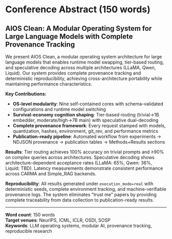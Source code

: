 # Conference Abstract (150 words)

## AIOS Clean: A Modular Operating System for Large Language Models with Complete Provenance Tracking

We present AIOS Clean, a modular operating system architecture for large language models that enables runtime model swapping, tier-based routing, and speculative decoding across multiple architectures (LLaMA, Qwen, Liquid). Our system provides complete provenance tracking and deterministic reproducibility, achieving cross-architecture portability while maintaining performance characteristics.

**Key Contributions:**
- **OS-level modularity**: Nine self-contained cores with schema-validated configurations and runtime model switching
- **Survival-economy cognition shaping**: Tier-based routing (trivial→1B embedder, moderate/high→7B main) with speculative dual-decoding
- **Complete provenance framework**: Every request stamped with models, quantization, hashes, environment, git_rev, and performance metrics
- **Publication-ready pipeline**: Automated workflow from experiments → NDJSON provenance → publication tables → Methods+Results sections

**Results**: Tier routing achieves 100% accuracy on trivial prompts and ≥90% on complex queries across architectures. Speculative decoding shows architecture-dependent acceptance rates (LLaMA: 65%, Qwen: 36%, Liquid: TBD). Latency measurements demonstrate consistent performance across CARMA and Simple_RAG backends.

**Reproducibility**: All results generated under `execution_mode=real` with deterministic seeds, complete environment tracking, and machine-verifiable provenance logs. The system eliminates "trust me" papers by providing complete traceability from data collection to publication-ready results.

---

**Word count**: 150 words  
**Target venues**: NeurIPS, ICML, ICLR, OSDI, SOSP  
**Keywords**: LLM operating systems, modular AI, provenance tracking, reproducible research
